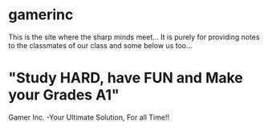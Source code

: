 # gamerinc
This is the site where the sharp minds meet...
It is purely for providing notes to the classmates of our class and some below us too...

# "Study HARD, have FUN and Make your Grades A1"

Gamer Inc. 
-Your Ultimate Solution, For all Time!!
